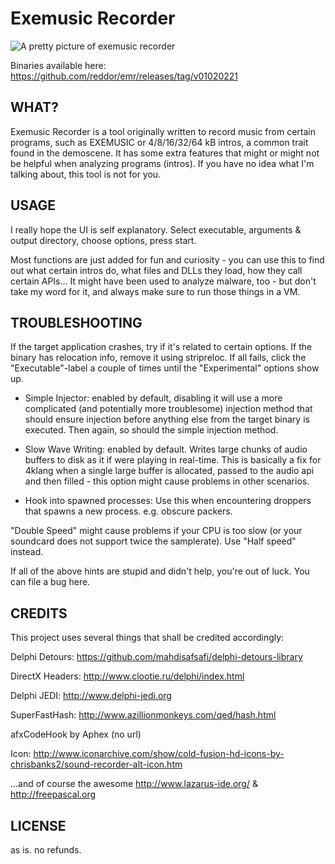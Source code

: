 # Exemusic Recorder

![A pretty picture of exemusic recorder](http://i.imgur.com/iQTempz.png)

Binaries available here: https://github.com/reddor/emr/releases/tag/v01020221

## WHAT? 

Exemusic Recorder is a tool originally written to record music from certain programs, such as EXEMUSIC or 4/8/16/32/64 kB intros, a common trait found in the demoscene. It has some extra features that might or might not be helpful when analyzing programs (intros). If you have no idea what I'm talking about, this tool is not for you.
 
## USAGE

I really hope the UI is self explanatory. Select executable, arguments & output directory, choose options, press start.
 
Most functions are just added for fun and curiosity - you can use this to find out what certain intros do, what files and DLLs they load, how they call certain APIs... It might have been used to analyze malware, too - but don't take my word for it, and always make sure to run those things in a VM.

## TROUBLESHOOTING 

 If the target application crashes, try if it's related to certain options. If the binary has relocation info, remove it using stripreloc. 
 If all fails, click the "Executable"-label a couple of times until the "Experimental" options show up. 

 * Simple Injector: enabled by default, disabling it will use a more complicated (and potentially more troublesome) injection method 
   that should ensure injection before anything else from the target binary is executed. Then again, so should the simple injection method.

 * Slow Wave Writing: enabled by default. Writes large chunks of audio buffers to disk as it if were playing in real-time. This is basically
   a fix for 4klang when a single large buffer is allocated, passed to the audio api and then filled - this option might cause problems in other 
   scenarios.

 * Hook into spawned processes: Use this when encountering droppers that spawns a new process. e.g. obscure packers.

"Double Speed" might cause problems if your CPU is too slow (or your soundcard does not support twice the samplerate). Use "Half speed" instead.

If all of the above hints are stupid and didn't help, you're out of luck. You can file a bug here.

## CREDITS 

 This project uses several things that shall be credited accordingly:

 Delphi Detours: https://github.com/mahdisafsafi/delphi-detours-library
 
 DirectX Headers: http://www.clootie.ru/delphi/index.html
 
 Delphi JEDI: http://www.delphi-jedi.org
 
 SuperFastHash: http://www.azillionmonkeys.com/qed/hash.html
 
 afxCodeHook by Aphex (no url) 
 
 Icon: http://www.iconarchive.com/show/cold-fusion-hd-icons-by-chrisbanks2/sound-recorder-alt-icon.htm

 ...and of course the awesome http://www.lazarus-ide.org/ & http://freepascal.org

## LICENSE
 
 as is. no refunds.
